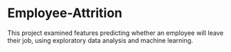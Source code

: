 # Employee-Attrition
This project examined features predicting whether an employee will leave their job, using exploratory data analysis and machine learning.
